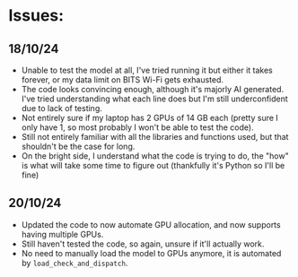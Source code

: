 # Issues:

## 18/10/24
- Unable to test the model at all, I've tried running it but either it takes forever, or my data limit on BITS Wi-Fi gets exhausted.
- The code looks convincing enough, although it's majorly AI generated. I've tried understanding what each line does but I'm still underconfident due to lack of testing.
- Not entirely sure if my laptop has 2 GPUs of 14 GB each (pretty sure I only have 1, so most probably I won't be able to test the code).
- Still not entirely familiar with all the libraries and functions used, but that shouldn't be the case for long.
- On the bright side, I understand what the code is trying to do, the "how" is what will take some time to figure out (thankfully it's Python so I'll be fine)

## 20/10/24
- Updated the code to now automate GPU allocation, and now supports having multiple GPUs.
- Still haven't tested the code, so again, unsure if it'll actually work.
- No need to manually load the model to GPUs anymore, it is automated by `load_check_and_dispatch`.
